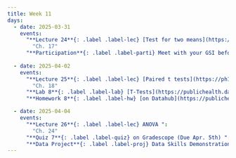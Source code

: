 ```yaml
---
title: Week 11
days:
  - date: 2025-03-31
    events:
      "**Lecture 24**{: .label .label-lec} [Test for two means](https://ph142-ucb.github.io/sp25/src/lec/flavors-of-t.pdf)[(recording)](https://bcourses.berkeley.edu/courses/1540322/pages/two-sample-t) ":
        "Ch. 17"
      "**Participation**{: .label .label-parti} Meet with your GSI before submitting Part II ": 
      
  - date: 2025-04-02
    events:
      "**Lecture 25**{: .label .label-lec} [Paired t tests](https://ph142-ucb.github.io/sp25/src/lec/paired-t.pdf) [(recording)](https://bcourses.berkeley.edu/courses/1540322/pages/paired-t)":
        "Ch. 18"
      "**Lab 8**{: .label .label-lab} [T-Tests](https://publichealth.datahub.berkeley.edu/hub/user-redirect/git-pull?repo=https%3A%2F%2Fgithub.com%2Fph142-ucb%2Fph142-sp25&urlpath=rstudio%2F&branch=master) (Due Apr. 5th)":
      "**Homework 8**{: .label .label-hw} [on Datahub](https://publichealth.datahub.berkeley.edu/hub/user-redirect/git-pull?repo=https%3A%2F%2Fgithub.com%2Fph142-ucb%2Fph142-sp25&urlpath=rstudio%2F&branch=master) ":

  - date: 2025-04-04
    events:
      "**Lecture 26**{: .label .label-lec} ANOVA ": 
        "Ch. 24"
      "**Quiz 7**{: .label .label-quiz} on Gradescope (Due Apr. 5th) ":
      "**Data Project**{: .label .label-proj} Data Skills Demonstration Part II (Due 10:00 PM PST)":
---
```



